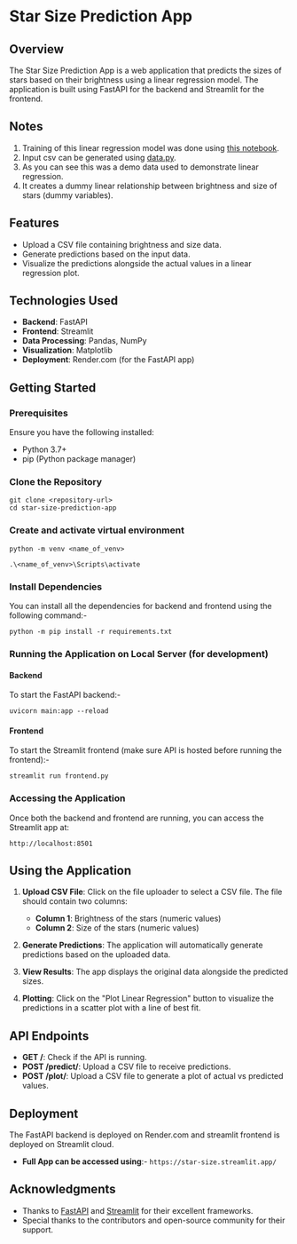 # Star Size Prediction App

## Overview

The Star Size Prediction App is a web application that predicts the sizes of stars based on their brightness using a linear regression model. The application is built using FastAPI for the backend and Streamlit for the frontend.

## Notes
1. Training of this linear regression model was done using [this notebook](https://github.com/SpartificialUdemy/StarSizeApp/blob/main/training.ipynb).
2. Input csv can be generated using [data.py](https://github.com/SpartificialUdemy/StarSizeApp/blob/main/data.py).
3. As you can see this was a demo data used to demonstrate linear regression.
4. It creates a dummy linear relationship between brightness and size of stars (dummy variables).

## Features

- Upload a CSV file containing brightness and size data.
- Generate predictions based on the input data.
- Visualize the predictions alongside the actual values in a linear regression plot.

## Technologies Used

- **Backend**: FastAPI
- **Frontend**: Streamlit
- **Data Processing**: Pandas, NumPy
- **Visualization**: Matplotlib
- **Deployment**: Render.com (for the FastAPI app)

## Getting Started

### Prerequisites

Ensure you have the following installed:

- Python 3.7+
- pip (Python package manager)

### Clone the Repository

```
git clone <repository-url>  
cd star-size-prediction-app
```

### Create and activate virtual environment
```
python -m venv <name_of_venv>
```
```
.\<name_of_venv>\Scripts\activate
```

### Install Dependencies

You can install all the dependencies for backend and frontend using the following command:-
```
python -m pip install -r requirements.txt
```

### Running the Application on Local Server (for development)

#### Backend

To start the FastAPI backend:-
```
uvicorn main:app --reload
```

#### Frontend

To start the Streamlit frontend (make sure API is hosted before running the frontend):-
```
streamlit run frontend.py
```

### Accessing the Application

Once both the backend and frontend are running, you can access the Streamlit app at:
```
http://localhost:8501
```

## Using the Application

1. **Upload CSV File**: Click on the file uploader to select a CSV file. The file should contain two columns:
   - **Column 1**: Brightness of the stars (numeric values)
   - **Column 2**: Size of the stars (numeric values)

2. **Generate Predictions**: The application will automatically generate predictions based on the uploaded data.

3. **View Results**: The app displays the original data alongside the predicted sizes.

4. **Plotting**: Click on the "Plot Linear Regression" button to visualize the predictions in a scatter plot with a line of best fit.

## API Endpoints

- **GET /**: Check if the API is running.
- **POST /predict/**: Upload a CSV file to receive predictions.
- **POST /plot/**: Upload a CSV file to generate a plot of actual vs predicted values.

## Deployment

The FastAPI backend is deployed on Render.com and streamlit frontend is deployed on Streamlit cloud. 
- **Full App can be accessed using**:- `https://star-size.streamlit.app/`

## Acknowledgments

- Thanks to [FastAPI](https://fastapi.tiangolo.com/) and [Streamlit](https://streamlit.io/) for their excellent frameworks.
- Special thanks to the contributors and open-source community for their support.
